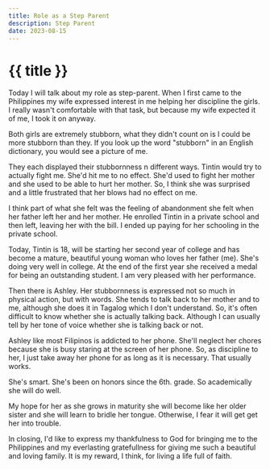 ```yaml
---
title: Role as a Step Parent
description: Step Parent
date: 2023-08-15
---
```

<h1 class="text-center">{{ title }}</h1>
<div class="ml-10">
Today I will talk about my role as step-parent. When I first came to the Philippines my wife expressed interest in me helping her discipline the girls. I really wasn't comfortable with that task, but because my wife expected it of me, I took it on anyway.

Both girls are extremely stubborn, what they didn't count on is I could be more stubborn than they. If you look up the word "stubborn" in an English dictionary, you would see a picture of me.

They each displayed their stubbornness n different ways. Tintin would try to actually fight me. She'd hit me to no effect. She'd used to fight her mother and she used to be able to hurt her mother. So, I think she was surprised and a little frustrated that her blows had no effect on me.

I think part of what she felt was the feeling of abandonment she felt when her father left her and her mother. He enrolled Tintin in a private school and then left, leaving her with the bill. I ended up paying for her schooling in the private school.

Today, Tintin is 18, will be starting her second year of college and has become a mature, beautiful young woman who loves her father (me). She's doing very well in college. At the end of the first year she received a medal for being an outstanding student. I am very pleased with her performance.

Then there is Ashley. Her stubbornness is expressed not so much in physical action, but with words. She tends to talk back to her mother and to me, although she does it in Tagalog which I don't understand. So, it's often difficult to know whether she is actually talking back. Although I can usually tell by her tone of voice whether she is talking back or not.

Ashley like most Filipinos is addicted to her phone. She'll neglect her chores because she is busy staring at the screen of her phone. So, as discipline to her, I just take away her phone for as long as it is necessary. That usually works.

She's smart. She's been on honors since the 6th. grade. So academically she will do well.

My hope for her as she grows in maturity she will become like her older sister and she will learn to bridle her tongue. Otherwise, I fear it will get get her into trouble.

In closing, I'd like to express my thankfulness to God for bringing me to the Philippines and my everlasting gratefullness for giving me such a beautiful and loving family. It is my reward, I think, for living a life full of faith.

</div>
